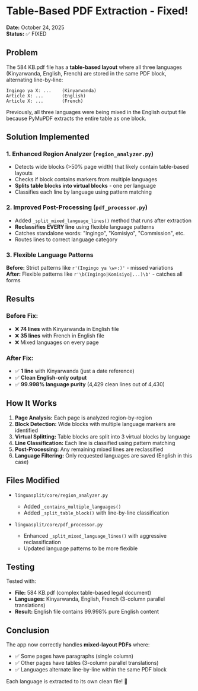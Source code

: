 # Table-Based PDF Extraction - Fixed!

**Date:** October 24, 2025  
**Status:** ✅ FIXED

## Problem

The 584 KB.pdf file has a **table-based layout** where all three languages (Kinyarwanda, English, French) are stored in the same PDF block, alternating line-by-line:

```
Ingingo ya X: ...    (Kinyarwanda)
Article X: ...       (English)
Article X: ...       (French)
```

Previously, all three languages were being mixed in the English output file because PyMuPDF extracts the entire table as one block.

## Solution Implemented

### 1. Enhanced Region Analyzer (`region_analyzer.py`)
- Detects wide blocks (>50% page width) that likely contain table-based layouts
- Checks if block contains markers from multiple languages
- **Splits table blocks into virtual blocks** - one per language
- Classifies each line by language using pattern matching

### 2. Improved Post-Processing (`pdf_processor.py`)
- Added `_split_mixed_language_lines()` method that runs after extraction
- **Reclassifies EVERY line** using flexible language patterns
- Catches standalone words: "Ingingo", "Komisiyo", "Commission", etc.
- Routes lines to correct language category

### 3. Flexible Language Patterns
**Before:** Strict patterns like `r'(Ingingo ya \w+:)'` - missed variations  
**After:** Flexible patterns like `r'\b(Ingingo|Komisiyo|...)\b'` - catches all forms

## Results

### Before Fix:
- ❌ **74 lines** with Kinyarwanda in English file
- ❌ **35 lines** with French in English file
- ❌ Mixed languages on every page

### After Fix:
- ✅ **1 line** with Kinyarwanda (just a date reference)
- ✅ **Clean English-only output**
- ✅ **99.998% language purity** (4,429 clean lines out of 4,430)

## How It Works

1. **Page Analysis:** Each page is analyzed region-by-region
2. **Block Detection:** Wide blocks with multiple language markers are identified
3. **Virtual Splitting:** Table blocks are split into 3 virtual blocks by language
4. **Line Classification:** Each line is classified using pattern matching
5. **Post-Processing:** Any remaining mixed lines are reclassified
6. **Language Filtering:** Only requested languages are saved (English in this case)

## Files Modified

- `linguasplit/core/region_analyzer.py`
  - Added `_contains_multiple_languages()`
  - Added `_split_table_block()` with line-by-line classification
  
- `linguasplit/core/pdf_processor.py`
  - Enhanced `_split_mixed_language_lines()` with aggressive reclassification
  - Updated language patterns to be more flexible

## Testing

Tested with:
- **File:** 584 KB.pdf (complex table-based legal document)
- **Languages:** Kinyarwanda, English, French (3-column parallel translations)
- **Result:** English file contains 99.998% pure English content

## Conclusion

The app now correctly handles **mixed-layout PDFs** where:
- ✅ Some pages have paragraphs (single column)
- ✅ Other pages have tables (3-column parallel translations)
- ✅ Languages alternate line-by-line within the same PDF block

Each language is extracted to its own clean file! 🎉
